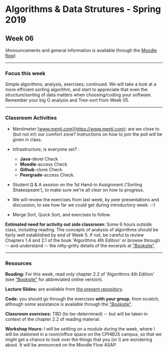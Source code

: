 # Algorithms & Data Strutures - Spring 2019

## Week 06

(Announcements and general information is available through the [Moodle flow](https://cphbusiness.mrooms.net/course/view.php?id=3150)) 

-----------------

### Focus this week
Simple algorithms, analysis, exercises; continued. We will take a look at a more efficient sorting algorithm, and start to appreciate that even the structure/sorting of data matters when choosing/coding your software. Remember your big O analysis and Tree-sort from Week 05.

-----------------

### Classroom Activities 

- Mentimeter [www.menti.com](https://www.menti.com): are we close to (but not in!) our comfort zone? Instructions on how to join the poll will be given in class.
- Infrastructure, is everyone set? :

  * **Java**-devel Check
  * **Moodle**-access Check
  * **Github**-clone Check
  * **Peergrade**-access Check.

- Student Q & A session on the 1st Hand-in Assignment ('Sorting Shakespeare'), to make sure we're all clear on how to progress.
- We will review the exercises from last week, by peer presentations and discussion, to see how far we could get during introductory week. :-)
- Merge Sort, Quick Sort, and exercises to follow.


**Estimated need for activity out side classroom:** Some 6 hours outside class, including reading. The concepts of analysis of algorithms should be fairly well established by end of Week 5. If not, be careful to review Chapters 1.4 and 2.1 of the book 'Algorithms 4th Edition' or browse through -- and understand -- the nitty-gritty details of the excerpts at ["Booksite"](https://algs4.cs.princeton.edu/home/).

-----------------
### Resources

**Reading:** For this week, read only chapter 2.2 of 'Algorithms 4th Edition' (see ["Booksite"](https://algs4.cs.princeton.edu/home/) for abbreviated online version). 

**Lecture Slides:** are available from [the present repository](https://github.com/datsoftlyngby/soft2019spring-algorithms/blob/master/Weeklies/Week_06/Slides/02%20Introduction.pdf).

**Code:** you should go through the exercises **with your group**, from scratch, although some assistance is available through the ["Booksite"](https://algs4.cs.princeton.edu/home/).

**Classroom exercises:** TBD (to-be-determined) -- but will be taken in context of the chapter 2.2 of reading material.

**Workshop Hours:** I will be settling on a module during the week, where I will be stationed in a room/office space on the CPHBUS campus, so that we might get a chance to look over the things that you (or I) are wondering about. It will be announced on the Moodle Flow ASAP.
